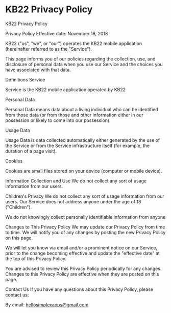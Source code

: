 # KB22 Privacy Policy
KB22 Privacy Policy

Privacy Policy
Effective date: November 18, 2018

KB22 ("us", "we", or "our") operates the KB22 mobile application (hereinafter referred to as the "Service").

This page informs you of our policies regarding the collection, use, and disclosure of personal data when you use our Service and the choices you have associated with that data. 

Definitions
Service

Service is the KB22 mobile application operated by KB22

Personal Data

Personal Data means data about a living individual who can be identified from those data (or from those and other information either in our possession or likely to come into our possession).

Usage Data

Usage Data is data collected automatically either generated by the use of the Service or from the Service infrastructure itself (for example, the duration of a page visit).

Cookies

Cookies are small files stored on your device (computer or mobile device).

Information Collection and Use
We do not collect any sort of usage information from our users. 

Children's Privacy
We do not collect any sort of usage information from our users. 
Our Service does not address anyone under the age of 18 ("Children").

We do not knowingly collect personally identifiable information from anyone

Changes to This Privacy Policy
We may update our Privacy Policy from time to time. We will notify you of any changes by posting the new Privacy Policy on this page.

We will let you know via email and/or a prominent notice on our Service, prior to the change becoming effective and update the "effective date" at the top of this Privacy Policy.

You are advised to review this Privacy Policy periodically for any changes. Changes to this Privacy Policy are effective when they are posted on this page.

Contact Us
If you have any questions about this Privacy Policy, please contact us:

By email: hellosimplexapps@gmail.com
